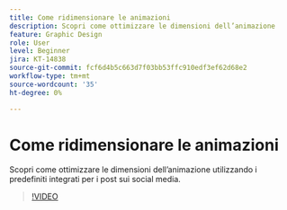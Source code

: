 ```yaml
---
title: Come ridimensionare le animazioni
description: Scopri come ottimizzare le dimensioni dell’animazione
feature: Graphic Design
role: User
level: Beginner
jira: KT-14838
source-git-commit: fcf6d4b5c663d7f03bb53ffc910edf3ef62d68e2
workflow-type: tm+mt
source-wordcount: '35'
ht-degree: 0%

---
```


# Come ridimensionare le animazioni

Scopri come ottimizzare le dimensioni dell’animazione utilizzando i predefiniti integrati per i post sui social media.

>[!VIDEO](https://video.tv.adobe.com/v/3426984?quality=12&learn=on&hidetitle=true)

